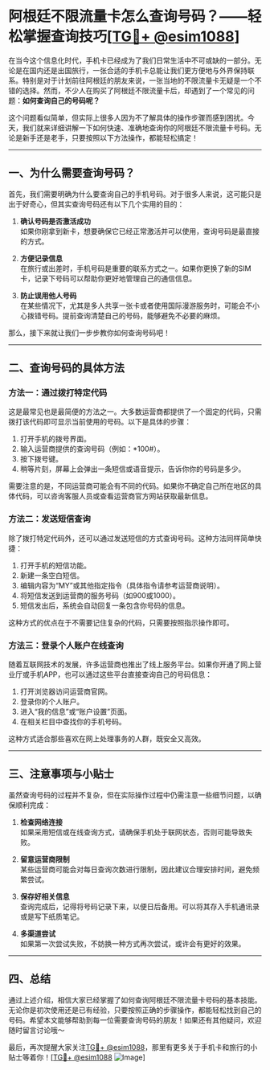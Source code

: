 # 阿根廷不限流量卡怎么查询号码？——轻松掌握查询技巧[[TG💪+ @esim1088](https://t.me/s/esim1088)]

在当今这个信息化时代，手机卡已经成为了我们日常生活中不可或缺的一部分。无论是在国内还是出国旅行，一张合适的手机卡总能让我们更方便地与外界保持联系。特别是对于计划前往阿根廷的朋友来说，一张当地的不限流量卡无疑是一个不错的选择。然而，不少人在购买了阿根廷不限流量卡后，却遇到了一个常见的问题：**如何查询自己的号码呢？**

这个问题看似简单，但实际上很多人因为不了解具体的操作步骤而感到困扰。今天，我们就来详细讲解一下如何快速、准确地查询你的阿根廷不限流量卡号码。无论是新手还是老手，只要按照以下方法操作，都能轻松搞定！

---

## 一、为什么需要查询号码？

首先，我们需要明确为什么要查询自己的手机号码。对于很多人来说，这可能只是出于好奇心，但其实查询号码还有以下几个实用的目的：

1. **确认号码是否激活成功**  
   如果你刚拿到新卡，想要确保它已经正常激活并可以使用，查询号码是最直接的方式。

2. **方便记录信息**  
   在旅行或出差时，手机号码是重要的联系方式之一。如果你更换了新的SIM卡，记录下号码可以帮助你更好地管理自己的通信信息。

3. **防止误用他人号码**  
   在某些情况下，尤其是多人共享一张卡或者使用国际漫游服务时，可能会不小心拨错号码。提前查询清楚自己的号码，能够避免不必要的麻烦。

那么，接下来就让我们一步步教你如何查询号码吧！

---

## 二、查询号码的具体方法

### 方法一：通过拨打特定代码

这是最常见也是最简便的方法之一。大多数运营商都提供了一个固定的代码，只需拨打该代码即可显示当前使用的号码。以下是具体的步骤：

1. 打开手机的拨号界面。
2. 输入运营商提供的查询号码（例如：*100#）。
3. 按下拨号键。
4. 稍等片刻，屏幕上会弹出一条短信或语音提示，告诉你你的号码是多少。

需要注意的是，不同运营商可能会有不同的代码。如果你不确定自己所在地区的具体代码，可以咨询客服人员或查看运营商官方网站获取最新信息。

### 方法二：发送短信查询

除了拨打特定代码外，还可以通过发送短信的方式查询号码。这种方法同样简单快捷：

1. 打开手机的短信功能。
2. 新建一条空白短信。
3. 编辑内容为“MY”或其他指定指令（具体指令请参考运营商说明）。
4. 将短信发送到运营商的服务号码（如900或1000）。
5. 短信发出后，系统会自动回复一条包含你号码的信息。

这种方式的优点在于不需要记住复杂的代码，只需要按照指示操作即可。

### 方法三：登录个人账户在线查询

随着互联网技术的发展，许多运营商也推出了线上服务平台。如果你开通了网上营业厅或手机APP，也可以通过这些平台直接查询自己的号码信息：

1. 打开浏览器访问运营商官网。
2. 登录你的个人账户。
3. 进入“我的信息”或“账户设置”页面。
4. 在相关栏目中查找你的手机号码。

这种方式适合那些喜欢在网上处理事务的人群，既安全又高效。

---

## 三、注意事项与小贴士

虽然查询号码的过程并不复杂，但在实际操作过程中仍需注意一些细节问题，以确保顺利完成：

1. **检查网络连接**  
   如果采用短信或在线查询方式，请确保手机处于联网状态，否则可能导致失败。

2. **留意运营商限制**  
   某些运营商可能会对每日查询次数进行限制，因此建议合理安排时间，避免频繁尝试。

3. **保存好相关信息**  
   查询完成后，记得将号码记录下来，以便日后备用。可以将其存入手机通讯录或是写下纸质笔记。

4. **多渠道尝试**  
   如果第一次尝试失败，不妨换一种方式再次尝试，或许会有更好的效果。

---

## 四、总结

通过上述介绍，相信大家已经掌握了如何查询阿根廷不限流量卡号码的基本技能。无论你是初次使用还是已有经验，只要按照正确的步骤操作，都能轻松找到自己的号码。希望本文能够帮助到每一位需要查询号码的朋友！如果还有其他疑问，欢迎随时留言讨论哦～

最后，再次提醒大家关注[TG💪+ @esim1088](https://t.me/s/esim1088)，那里有更多关于手机卡和旅行的小贴士等着你！[[TG💪+ @esim1088](https://t.me/s/esim1088) ![Image](https://i.postimg.cc/4NQfJmqS/Snipaste-2025-05-13-00-14-12.png)]